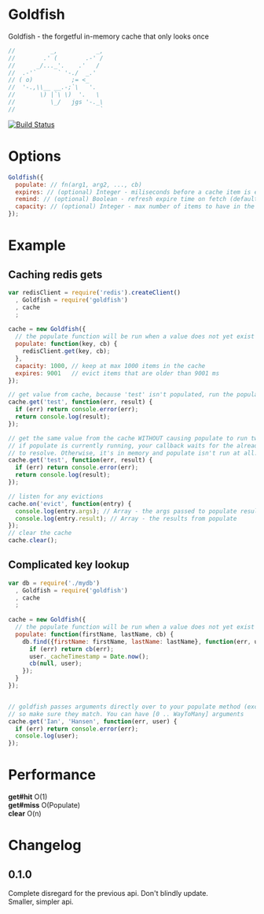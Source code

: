 Goldfish
========

Goldfish - the forgetful in-memory cache that only looks once

```javascript
//          _,           _,
//        .' (        .-' /
//      _/..._'.    .'   /
//  .-'`      ` '-./  _.'
// ( o)           ;= <_
//  '-.,\\__ __.-;`\   '.
//       \) |`\ \)  '.   \
//          \_/   jgs '-._\
//                        `
```

[![Build Status](https://secure.travis-ci.org/supershabam/goldfish.png?branch=master)](http://travis-ci.org/supershabam/goldfish)

Options
=======
```javascript
Goldfish({
  populate: // fn(arg1, arg2, ..., cb)
  expires: // (optional) Integer - miliseconds before a cache item is expired (default = Infinity)
  remind: // (optional) Boolean - refresh expire time on fetch (default = false)
  capacity: // (optional) Integer - max number of items to have in the cache (default = Infinity)
});
```

Example
=======

Caching redis gets
------------------
```javascript
var redisClient = require('redis').createClient()
  , Goldfish = require('goldfish')
  , cache
  ;
  
cache = new Goldfish({
  // the populate function will be run when a value does not yet exist in the cache
  populate: function(key, cb) {
    redisClient.get(key, cb);
  },
  capacity: 1000, // keep at max 1000 items in the cache
  expires: 9001   // evict items that are older than 9001 ms
});

// get value from cache, because 'test' isn't populated, run the populate function
cache.get('test', function(err, result) {
  if (err) return console.error(err);
  return console.log(result);
});

// get the same value from the cache WITHOUT causing populate to run twice!
// if populate is currently running, your callback waits for the already-in-progress lookup
// to resolve. Otherwise, it's in memory and populate isn't run at all.
cache.get('test', function(err, result) {
  if (err) return console.error(err);
  return console.log(result);
});

// listen for any evictions
cache.on('evict', function(entry) {
  console.log(entry.args); // Array - the args passed to populate resulting in this entry
  console.log(entry.result); // Array - the results from populate
});
// clear the cache
cache.clear();
```

Complicated key lookup
----------------------
```javascript
var db = require('./mydb')
  , Goldfish = require('goldfish')
  , cache
  ;
  
cache = new Goldfish({
  // the populate function will be run when a value does not yet exist in the cache
  populate: function(firstName, lastName, cb) {
    db.find({firstName: firstName, lastName: lastName}, function(err, user) {
      if (err) return cb(err);
      user._cacheTimestamp = Date.now();
      cb(null, user);
    });
  }
});


// goldfish passes arguments directly over to your populate method (except the callback)
// so make sure they match. You can have [0 .. WayToMany] arguments
cache.get('Ian', 'Hansen', function(err, user) {
  if (err) return console.error(err);
  console.log(user);
});
```

Performance
===========

**get#hit** O(1)  
**get#miss** O(Populate)  
**clear** O(n)

Changelog
=========

0.1.0
-----

Complete disregard for the previous api. Don't blindly update.  
Smaller, simpler api.

